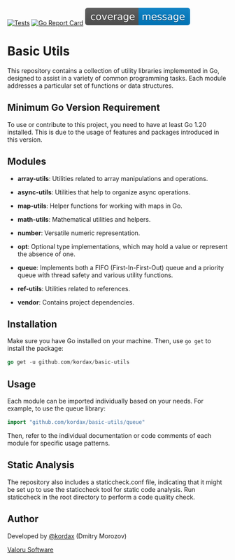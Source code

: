 [![Tests](https://github.com/kordax/basic-utils/actions/workflows/Tests.yml/badge.svg?branch=main)](https://github.com/kordax/basic-utils/actions/workflows/Tests.yml)
[![Go Report Card](https://goreportcard.com/badge/github.com/kordax/basic-utils)](https://goreportcard.com/report/github.com/kordax/basic-utils)
![Coverage](https://raw.githubusercontent.com/kordax/basic-utils/badges/.badges/main/coverage.svg)

# Basic Utils

This repository contains a collection of utility libraries implemented in Go, designed to assist in a variety of common
programming tasks. Each module addresses a particular set of functions or data structures.

## Minimum Go Version Requirement
To use or contribute to this project, you need to have at least Go 1.20 installed.
This is due to the usage of features and packages introduced in this version.

## Modules

- **array-utils**: Utilities related to array manipulations and operations.

- **async-utils**: Utilities that help to organize async operations.

- **map-utils**: Helper functions for working with maps in Go.

- **math-utils**: Mathematical utilities and helpers.

- **number**: Versatile numeric representation.

- **opt**: Optional type implementations, which may hold a value or represent the absence of one.

- **queue**: Implements both a FIFO (First-In-First-Out) queue and a priority queue with thread safety and various
  utility functions.

- **ref-utils**: Utilities related to references.

- **vendor**: Contains project dependencies.

## Installation

Make sure you have Go installed on your machine. Then, use `go get` to install the package:

```go
go get -u github.com/kordax/basic-utils
```

## Usage

Each module can be imported individually based on your needs. For example, to use the queue library:

```go
import "github.com/kordax/basic-utils/queue"
```

Then, refer to the individual documentation or code comments of each module for specific usage patterns.

## Static Analysis

The repository also includes a staticcheck.conf file, indicating that it might be set up to use the staticcheck tool for
static code analysis. Run staticcheck in the root directory to perform a code quality check.

## Author

Developed by [@kordax](mailto:dmorozov@valoru-software.com) (Dmitry Morozov)

[Valoru Software](https://valoru-software.com)
